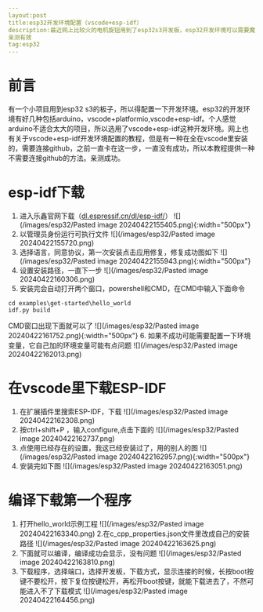 ```yaml
---
layout:post
title:esp32开发环境配置（vscode+esp-idf）
description:最近网上比较火的电机旋钮用到了esp32s3开发板，esp32开发环境可以需要魔法，比较麻烦，所以用了一种不需要魔法的配置方法，
亲测有效
tag:esp32
---
```


# 前言 
有一个小项目用到esp32 s3的板子，所以得配置一下开发环境。esp32的开发环境有好几种包括arduino，vscode+platformio,vscode+esp-idf。个人感觉arduino不适合太大的项目，所以选用了vscode+esp-idf这种开发环境。网上也有关于vscode+esp-idf开发环境配置的教程，但是有一种在全在vscode里安装的，需要连接github，之前一直卡在这一步，一直没有成功，所以本教程提供一种不需要连接github的方法。亲测成功。
# esp-idf下载
1. 进入乐鑫官网下载（[dl.espressif.cn/dl/esp-idf/](https://dl.espressif.cn/dl/esp-idf/)）
![](/images/esp32/Pasted image 20240422155405.png){:width="500px"}
2. 以管理员身份运行可执行文件
![](/images/esp32/Pasted image 20240422155720.png)
3. 选择语言，同意协议，第一次安装点击应用修复，修复成功图如下
![](/images/esp32/Pasted image 20240422155943.png){:width="500px"}
4. 设置安装路径，一直下一步
![](/images/esp32/Pasted image 20240422160306.png)
5. 安装完会自动打开两个窗口，powershell和CMD，在CMD中输入下面命令
```
cd examples\get-started\hello_world
idf.py build
```
CMD窗口出现下面就可以了
![](/images/esp32/Pasted image 20240422161752.png){:width="500px"}
6. 如果不成功可能需要配置一下环境变量，它自己加的环境变量可能有点问题
![](/images/esp32/Pasted image 20240422162013.png)
# 在vscode里下载ESP-IDF
1. 在扩展插件里搜索ESP-IDF，下载
![](/images/esp32/Pasted image 20240422162308.png)
2. 按ctrl+shift+P ，输入configure,点击下面的
![](/images/esp32/Pasted image 20240422162737.png)
3. 点使用已经存在的设置，我这已经安装过了，用的别人的图
![](/images/esp32/Pasted image 20240422162957.png){:width="500px"}
4. 安装完如下图
![](/images/esp32/Pasted image 20240422163051.png)
# 编译下载第一个程序
1. 打开hello_world示例工程
![](/images/esp32/Pasted image 20240422163340.png)
2.在c_cpp_properties.json文件里改成自己的安装路径
![](/images/esp32/Pasted image 20240422163625.png)
3. 下面就可以编译，编译成功会显示，没有问题
![](/images/esp32/Pasted image 20240422163810.png)
4. 下载程序，选择端口，选择开发板，下载方式，显示连接的时候，长按boot按键不要松开，按下复位按键松开，再松开boot按键，就能下载进去了，不然可能进入不了下载模式
![](/images/esp32/Pasted image 20240422164456.png)